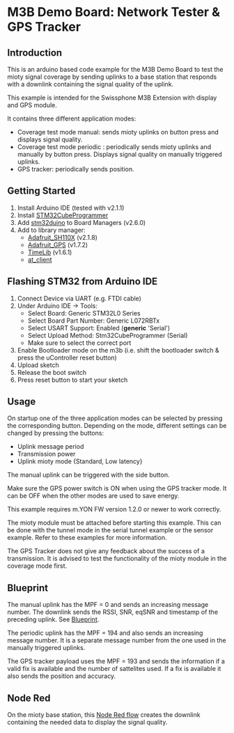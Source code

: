 # M3B Demo Board: Network Tester & GPS Tracker

## Introduction

This is an arduino based code example for the M3B Demo Board to test the mioty signal coverage by sending uplinks to a base station that responds with a downlink containing the signal quality of the uplink.

This example is intended for the Swissphone M3B Extension with display and GPS module.

It contains three different application modes:
- Coverage test mode manual: sends mioty uplinks on button press and displays signal quality.
- Coverage test mode periodic : periodically sends mioty uplinks and manually by button press. Displays signal quality on manually triggered uplinks.
- GPS tracker: periodically sends position.

## Getting Started

1. Install Arduino IDE (tested with v2.1.1)
2. Install [STM32CubeProgrammer](https://www.st.com/en/development-tools/stm32cubeprog.html)
3. Add [stm32duino](https://github.com/stm32duino) to Board Managers (v2.6.0)
4. Add  to library manager:
     - [Adafruit_SH110X](https://github.com/adafruit/Adafruit_SH110X) (v2.1.8)
     - [Adafruit_GPS](https://github.com/adafruit/Adafruit_GPS) (v1.7.2)
     - [TimeLib](https://playground.arduino.cc/Code/Time/) (v1.6.1)
     - [at_client](https://www.github.com/mioty-iot/mioty_at_client_c)

## Flashing STM32 from Arduino IDE

1. Connect Device via UART (e.g. FTDI cable)
2. Under Arduino IDE -> Tools:
    - Select Board:             Generic STM32L0 Series
    - Select Board Part Number: Generic L072RBTx
    - Select USART Support:     Enabled (**generic** 'Serial')
    - Select Upload Method:     Stm32CubeProgrammer (Serial)
    - Make sure to select the correct port
3. Enable Bootloader mode on the m3b (i.e. shift the bootloader switch & press the uController reset button)
4. Upload sketch
5. Release the boot switch
6. Press reset button to start your sketch

## Usage

On startup one of the three application modes can be selected by pressing the corresponding button.
Depending on the mode, different settings can be changed by pressing the buttons:
- Uplink message period
- Transmission power
- Uplink mioty mode {Standard, Low latency}

The manual uplink can be triggered with the side button.

Make sure the GPS power switch is ON when using the GPS tracker mode. It can be OFF when the other modes are used to save energy.

This example requires m.YON FW version 1.2.0 or newer to work correctly.

The mioty module must be attached before starting this example. This can be done with the tunnel mode in the serial tunnel example or the sensor example. Refer to these examples for more information.

The GPS Tracker does not give any feedback about the success of a transmission. It is advised to test the functionality of the mioty module in the coverage mode first.

## Blueprint

The manual uplink has the MPF = 0 and sends an increasing message number.
The downlink sends the RSSI, SNR, eqSNR and timestamp of the preceding uplink.
See [Blueprint](../m3b_demo_blueprint.txt).

The periodic uplink has the MPF = 194 and also sends an increasing message number. It is a separate message number from the one used in the manually triggered uplinks.

The GPS tracker payload uses the MPF = 193 and sends the information if a valid fix is available and the number of sattelites used. If a fix is available it also sends the position and accuracy.

## Node Red

On the mioty base station, this [Node Red flow](../node_red_flow.json) creates the downlink containing the needed data to display the signal quality.
